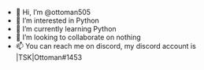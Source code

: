 - 👋 Hi, I’m @ottoman505
- 👀 I’m interested in Python
- 🌱 I’m currently learning Python
- 💞️ I’m looking to collaborate on nothing
- 📫 You can reach me on discord, my discord account is |TSK|Ottoman#1453
